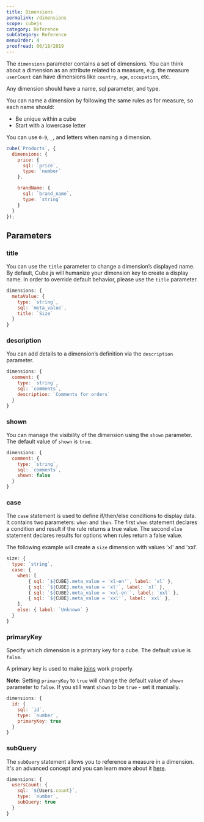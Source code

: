```yaml
---
title: Dimensions
permalink: /dimensions
scope: cubejs
category: Reference
subCategory: Reference
menuOrder: 4
proofread: 06/18/2019
---
```


The `dimensions` parameter contains a set of dimensions. You can think about a dimension as an attribute related to a measure, e.g. the measure `userCount` can have dimensions like `country`, `age`, `occupation`, etc.

Any dimension should have a name, sql parameter, and type.

You can name a dimension by following the same rules as for measure, so each name should:
- Be unique within a cube
- Start with a lowercase letter

You can use `0-9`, `_`, and letters when naming a dimension.

```javascript
cube(`Products`, {
  dimensions: {
    price: {
      sql: `price`,
      type: `number`
    },

    brandName: {
      sql: `brand_name`,
      type: `string`
    }
  }
});
```

## Parameters

### title
You can use the `title` parameter to change a dimension’s displayed name. By default, Cube.js will humanize your dimension key to create a display name.
In order to override default behavior, please use the `title` parameter.

```javascript
dimensions: {
  metaValue: {
    type: `string`,
    sql: `meta_value`,
    title: `Size`
  }
}
```

### description
You can add details to a dimension’s definition via the `description` parameter.

```javascript
dimensions: {
  comment: {
    type: `string`,
    sql: `comments`,
    description: `Comments for orders`
  }
}
```

### shown
You can manage the visibility of the dimension using the `shown` parameter. The default value of `shown` is `true`.

```javascript
dimensions: {
  comment: {
    type: `string`,
    sql: `comments`,
    shown: false
  }
}
```

### case
The `case` statement is used to define if/then/else conditions to display data.
It contains two parameters: `when` and `then`.
The first `when` statement declares a condition and result if the rule returns a true value.
The second `else` statement declares results for options when rules return a false value.


The following example will create a `size` dimension with values 'xl' and 'xxl'.

```javascript
size: {
  type: `string`,
  case: {
    when: [
        { sql: `${CUBE}.meta_value = 'xl-en'`, label: `xl` },
        { sql: `${CUBE}.meta_value = 'xl'`, label: `xl` },
        { sql: `${CUBE}.meta_value = 'xxl-en'`, label: `xxl` },
        { sql: `${CUBE}.meta_value = 'xxl'`, label: `xxl` },
    ],
    else: { label: `Unknown` }
  }
}
```

### primaryKey
Specify which dimension is a primary key for a cube. The default value is `false`.

A primary key is used to make [joins](joins) work properly.

<div class="block help-block">
  <p>
    <b>Note:</b>
    Setting <code>primaryKey</code> to <code>true</code> will change the default value of <code>shown</code>
    parameter to <code>false</code>. If you still want <code>shown</code> to be <code>true</code> - set it manually.
  </p>
</div>

```javascript
dimensions: {
  id: {
    sql: `id`,
    type: `number`,
    primaryKey: true
  }
}
```

### subQuery
The `subQuery` statement allows you to reference a measure in a dimension. It's an advanced concept and you can learn more about it [here](subquery).

```javascript
dimensions: {
  usersCount: {
    sql: `${Users.count}`,
    type: `number`,
    subQuery: true
  }
}
```
